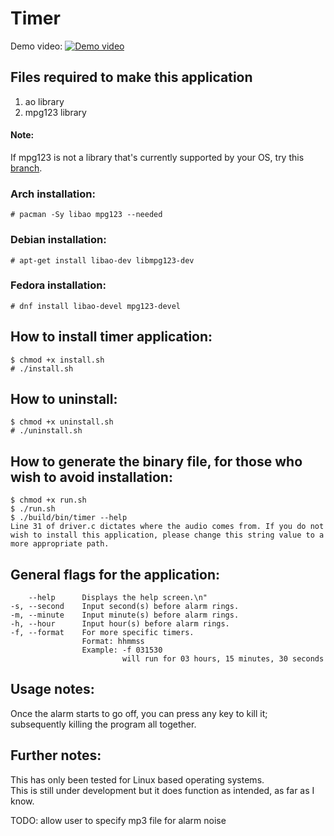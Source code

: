 # Timer
Demo video:
[![Demo video](https://img.youtube.com/vi/iHWzUJcnE0k/maxresdefault.jpg)](https://youtu.be/iHWzUJcnE0k)

## Files required to make this application
1. ao library
2. mpg123 library
#### Note:
If mpg123 is not a library that's currently supported by your OS, try this [branch](https://github.com/jdarge/timer/tree/indep).
### Arch installation:
```console
# pacman -Sy libao mpg123 --needed
```
### Debian installation:
```console
# apt-get install libao-dev libmpg123-dev
```
### Fedora installation:
```console
# dnf install libao-devel mpg123-devel
```

## How to install timer application:
```console
$ chmod +x install.sh
# ./install.sh
```

## How to uninstall:
```console
$ chmod +x uninstall.sh
# ./uninstall.sh
```

## How to generate the binary file, for those who wish to avoid installation:
```console
$ chmod +x run.sh
$ ./run.sh
$ ./build/bin/timer --help
Line 31 of driver.c dictates where the audio comes from. If you do not wish to install this application, please change this string value to a more appropriate path.
```

## General flags for the application:
```console
    --help      Displays the help screen.\n"
-s, --second    Input second(s) before alarm rings.
-m, --minute    Input minute(s) before alarm rings.
-h, --hour      Input hour(s) before alarm rings.
-f, --format    For more specific timers.
                Format: hhmmss
                Example: -f 031530
                         will run for 03 hours, 15 minutes, 30 seconds
```

## Usage notes:
Once the alarm starts to go off, you can press any key to kill it; subsequently killing the program all together.

## Further notes:
This has only been tested for Linux based operating systems.<br>
This is still under development but it does function as intended, as far as I know.<br>

TODO: allow user to specify mp3 file for alarm noise
